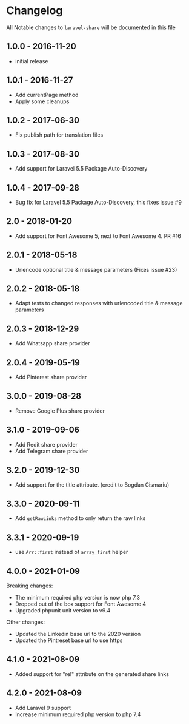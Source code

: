 # Changelog

All Notable changes to `laravel-share` will be documented in this file

## 1.0.0 - 2016-11-20

- initial release

## 1.0.1 - 2016-11-27

- Add currentPage method
- Apply some cleanups

## 1.0.2 - 2017-06-30
- Fix publish path for translation files

## 1.0.3 - 2017-08-30
- Add support for Laravel 5.5 Package Auto-Discovery

## 1.0.4 - 2017-09-28
- Bug fix for Laravel 5.5 Package Auto-Discovery, this fixes issue #9

## 2.0 - 2018-01-20
- Add support for Font Awesome 5, next to Font Awesome 4. PR #16

## 2.0.1 - 2018-05-18
- Urlencode optional title & message parameters (Fixes issue #23)

## 2.0.2 - 2018-05-18
- Adapt tests to changed responses with urlencoded title & message parameters

## 2.0.3 - 2018-12-29
- Add Whatsapp share provider

## 2.0.4 - 2019-05-19
- Add Pinterest share provider

## 3.0.0 - 2019-08-28
- Remove Google Plus share provider

## 3.1.0 - 2019-09-06
- Add Redit share provider
- Add Telegram share provider

## 3.2.0 - 2019-12-30
- Add support for the title attribute. (credit to Bogdan Cismariu)

## 3.3.0 - 2020-09-11
- Add `getRawLinks` method to only return the raw links

## 3.3.1 - 2020-09-19
- use `Arr::first` instead of `array_first` helper

## 4.0.0 - 2021-01-09
Breaking changes:

- The minimum required php version is now php 7.3
- Dropped out of the box support for Font Awesome 4
- Upgraded phpunit unit version to v9.4

Other changes:
- Updated the Linkedin base url to the 2020 version
- Updated the Pintreset base url to use https 

## 4.1.0 - 2021-08-09
- Added support for "rel" attribute on the generated share links

## 4.2.0 - 2021-08-09
- Add Laravel 9 support
- Increase minimum required php version to php 7.4
